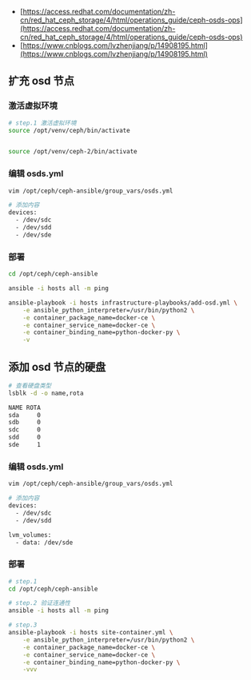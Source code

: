 + [https://access.redhat.com/documentation/zh-cn/red_hat_ceph_storage/4/html/operations_guide/ceph-osds-ops](https://access.redhat.com/documentation/zh-cn/red_hat_ceph_storage/4/html/operations_guide/ceph-osds-ops)
+ [https://www.cnblogs.com/lvzhenjiang/p/14908195.html](https://www.cnblogs.com/lvzhenjiang/p/14908195.html)

## 扩充 osd 节点
### 激活虚拟环境
```bash
# step.1 激活虚拟环境
source /opt/venv/ceph/bin/activate


source /opt/venv/ceph-2/bin/activate
```
### 编辑 osds.yml
```bash
vim /opt/ceph/ceph-ansible/group_vars/osds.yml

# 添加内容
devices:
  - /dev/sdc
  - /dev/sdd
  - /dev/sde
```
### 部署
```bash
cd /opt/ceph/ceph-ansible

ansible -i hosts all -m ping

ansible-playbook -i hosts infrastructure-playbooks/add-osd.yml \
	-e ansible_python_interpreter=/usr/bin/python2 \
	-e container_package_name=docker-ce \
	-e container_service_name=docker-ce \
	-e container_binding_name=python-docker-py \
	-v
```

## 添加 osd 节点的硬盘
```bash
# 查看硬盘类型
lsblk -d -o name,rota

NAME ROTA
sda     0
sdb     0
sdc     0
sdd     0
sde     1
```
### 编辑 osds.yml
```bash
vim /opt/ceph/ceph-ansible/group_vars/osds.yml

# 添加内容
devices:
  - /dev/sdc
  - /dev/sdd

lvm_volumes:
  - data: /dev/sde
```
### 部署
```bash
# step.1
cd /opt/ceph/ceph-ansible

# step.2 验证连通性
ansible -i hosts all -m ping

# step.3
ansible-playbook -i hosts site-container.yml \
	-e ansible_python_interpreter=/usr/bin/python2 \
	-e container_package_name=docker-ce \
	-e container_service_name=docker-ce \
	-e container_binding_name=python-docker-py \
	-vvv
```

